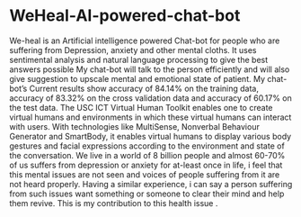 # WeHeal-AI-powered-chat-bot
We-heal is an Artificial intelligence powered Chat-bot for people who are suffering from Depression, anxiety and other mental cloths. It uses sentimental analysis and natural language processing to give the best answers possible My chat-bot will talk to the person efficiently and will also give suggestion to upscale mental and emotional state of patient. My chat-bot’s Current results show accuracy of 84.14% on the training data, accuracy of 83.32% on the cross validation data and accuracy of 60.17% on the test data. The USC ICT Virtual Human Toolkit enables one to create virtual humans and environments in which these virtual humans can interact with users. With technologies like MultiSense, Nonverbal Behaviour Generator and SmartBody, it enables virtual humans to display various body gestures and facial expressions according to the environment and state of the conversation. We live in a world of 8 billion people and almost 60-70% of us suffers from depression or anxiety for at-least once in life, i feel that this mental issues are not seen and voices of people suffering from it are not heard properly. Having a similar experience, i can say a person suffering from such issues want something or someone to clear their mind and help them revive. This is my contribution to this health issue . 
